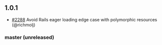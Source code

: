 ## 1.0.1

- [#2288](https://github.com/graphiti-api/graphiti/pull/127)
  Avoid Rails eager loading edge case with polymorphic resources
(@richmolj)

### master (unreleased)

<!-- ### [version (YYYY-MM-DD)](diff_link) -->
<!-- Breaking changes:-->
<!-- Features:-->
<!-- Fixes:-->
<!-- Misc:-->
